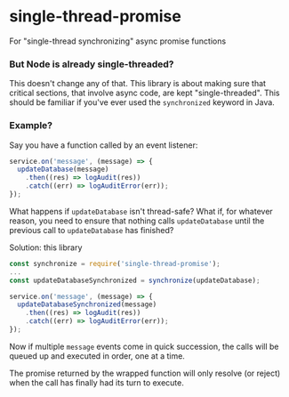 # single-thread-promise
For "single-thread synchronizing" async promise functions

### But Node is already single-threaded?
This doesn't change any of that. This library is about making sure that critical sections, that involve async
code, are kept "single-threaded". This should be familiar if you've ever used the `synchronized` keyword in Java.

### Example?
Say you have a function called by an event listener:
```js
service.on('message', (message) => {
  updateDatabase(message)
    .then((res) => logAudit(res))
    .catch((err) => logAuditError(err));
});
```

What happens if `updateDatabase` isn't thread-safe? What if, for whatever reason, you need to ensure that 
nothing calls `updateDatabase` until the previous call to `updateDatabase` has finished?

Solution: this library
```js
const synchronize = require('single-thread-promise');
...
const updateDatabaseSynchronized = synchronize(updateDatabase);

service.on('message', (message) => {
  updateDatabaseSynchronized(message)
    .then((res) => logAudit(res))
    .catch((err) => logAuditError(err));
});
```

Now if multiple `message` events come in quick succession, the calls will be queued up and executed 
in order, one at a time. 

The promise returned by the wrapped function will only resolve (or reject)
when the call has finally had its turn to execute.

